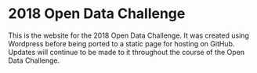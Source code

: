 # 2018 Open Data Challenge
This is the website for the 2018 Open Data Challenge. It was created using Wordpress before being ported to a static page for hosting on GitHub. Updates will continue to be made to it throughout the course of the Open Data Challenge.
